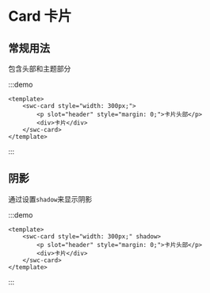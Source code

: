 # Card 卡片

## 常规用法

包含头部和主题部分

:::demo
```vue
<template>
    <swc-card style="width: 300px;">
        <p slot="header" style="margin: 0;">卡片头部</p>
        <div>卡片</div>
    </swc-card>
</template>
```
:::

## 阴影

通过设置`shadow`来显示阴影

:::demo
```vue
<template>
    <swc-card style="width: 300px;" shadow>
        <p slot="header" style="margin: 0;">卡片头部</p>
        <div>卡片</div>
    </swc-card>
</template>
```
:::
